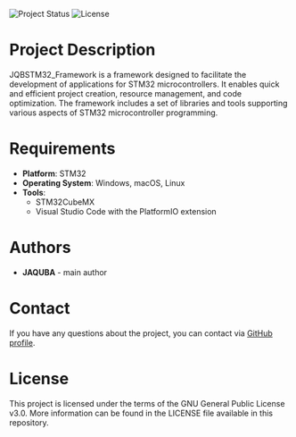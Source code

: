 ![Project Status](https://img.shields.io/badge/status-in%20development-yellow)
![License](https://img.shields.io/badge/license-GPL-blue)

# Project Description

JQBSTM32_Framework is a framework designed to facilitate the development of applications for STM32 microcontrollers. It enables quick and efficient project creation, resource management, and code optimization. The framework includes a set of libraries and tools supporting various aspects of STM32 microcontroller programming.

# Requirements
- **Platform**: STM32
- **Operating System**: Windows, macOS, Linux
- **Tools**:
    - STM32CubeMX
    - Visual Studio Code with the PlatformIO extension

# Authors

- **JAQUBA** - main author

# Contact

If you have any questions about the project, you can contact via [GitHub profile](https://github.com/JAQUBA).

# License

This project is licensed under the terms of the GNU General Public License v3.0. More information can be found in the LICENSE file available in this repository.

